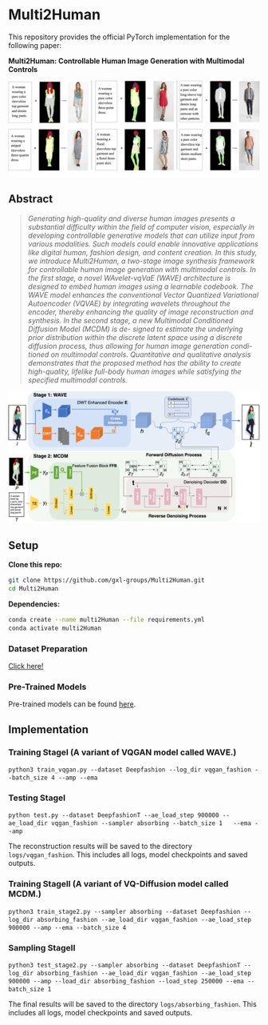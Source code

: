 # Multi2Human
This repository provides the official PyTorch implementation for the following paper:

**Multi2Human: Controllable Human Image Generation with Multimodal Controls**</br>

![front_page_sample](assets/sampleteaser.png)

## Abstract
>   *Generating high-quality and diverse human images presents a substantial difficulty within the field of computer vision, especially in developing controllable generative models that can utilize input from various modalities. Such models could enable innovative applications like digital human, fashion design, and content creation. In this study, we introduce Multi2Human, a two-stage image synthesis framework for controllable human image generation with multimodal controls. In the first stage, a novel WAvelet-vqVaE (WAVE) architecture is designed to embed human images using a learnable codebook. The WAVE model enhances the conventional Vector Quantized Variational Autoencoder (VQVAE) by integrating wavelets throughout the encoder, thereby enhancing the quality of image reconstruction and synthesis. In the second stage, a new Multimodal Conditioned Diffusion Model (MCDM) is de- signed to estimate the underlying prior distribution within the discrete latent space using a discrete diffusion process, thus allowing for human image generation condi- tioned on multimodal controls. Quantitative and qualitative analysis demonstrates that the proposed method has the ability to create high-quality, lifelike full-body human images while satisfying the specified multimodal controls.*

![front_page_sample](assets/framework.png)

## Setup

**Clone this repo:**
```bash
git clone https://github.com/gxl-groups/Multi2Human.git
cd Multi2Human
```

**Dependencies:**

```bash
conda create --name multi2Human --file requirements.yml
conda activate multi2Human
```

### Dataset Preparation
[Click here!](https://github.com/yumingj/Text2Human#1-dataset-preparation)

### Pre-Trained Models
Pre-trained models can be found [here](xxxx).

## Implementation

### Training StageI (A variant of VQGAN model called WAVE.)
```
python3 train_vqgan.py --dataset Deepfashion --log_dir vqgan_fashion --batch_size 4 --amp --ema 
```
### Testing StageI
```
python test.py --dataset DeepfashionT --ae_load_step 900000 --ae_load_dir vqgan_fashion --sampler absorbing --batch_size 1   --ema --amp
```
The reconstruction results will be saved to the directory `logs/vqgan_fashion`. This includes all logs, model checkpoints and saved outputs.

### Training StageII (A variant of VQ-Diffusion model called MCDM.)
```
python3 train_stage2.py --sampler absorbing --dataset Deepfashion --log_dir absorbing_fashion --ae_load_dir vqgan_fashion --ae_load_step 900000 --amp --ema --batch_size 4
```
### Sampling StageII
```
python3 test_stage2.py --sampler absorbing --dataset DeepfashionT --log_dir absorbing_fashion --ae_load_dir vqgan_fashion --ae_load_step 900000 --amp --load_dir absorbing_fashion --load_step 250000 --ema --batch_size 1
```
The final results will be saved to the directory `logs/absorbing_fashion`. This includes all logs, model checkpoints and saved outputs.


